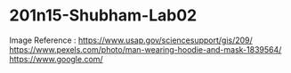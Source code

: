 # 201n15-Shubham-Lab02
Image Reference : 
https://www.usap.gov/sciencesupport/gis/209/
https://www.pexels.com/photo/man-wearing-hoodie-and-mask-1839564/
https://www.google.com/